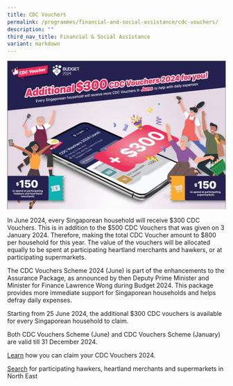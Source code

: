 ```yaml
---
title: CDC Vouchers
permalink: /programmes/financial-and-social-assistance/cdc-vouchers/
description: ""
third_nav_title: Financial & Social Assistance
variant: markdown
---
```

![](/images/CDC/Banner_with_words.png)

In June 2024, every Singaporean household will receive $300 CDC Vouchers.  This is in addition to the $500 CDC Vouchers that was given on 3 January 2024. Therefore, making the total CDC Voucher amount to $800 per household for this year. The value of the vouchers will be allocated equally to be spent at participating heartland merchants and hawkers, or at participating supermarkets.

The CDC Vouchers Scheme 2024 (June) is part of the enhancements to the Assurance Package, as announced by then Deputy Prime Minister and Minister for Finance Lawrence Wong during Budget 2024. This package provides more immediate support for Singaporean households and helps defray daily expenses.

Starting from 25 June 2024, the additional $300 CDC vouchers is available for every Singaporean household to claim. 

Both CDC Vouchers Scheme (June) and CDC Vouchers Scheme (January) are valid till 31 December 2024.

[Learn](https://vouchers.cdc.gov.sg/residents/info) how you can claim your CDC Vouchers 2024.

[Search](https://www.gowhere.gov.sg/cdcvouchers) for participating hawkers, heartland merchants and supermarkets in North East